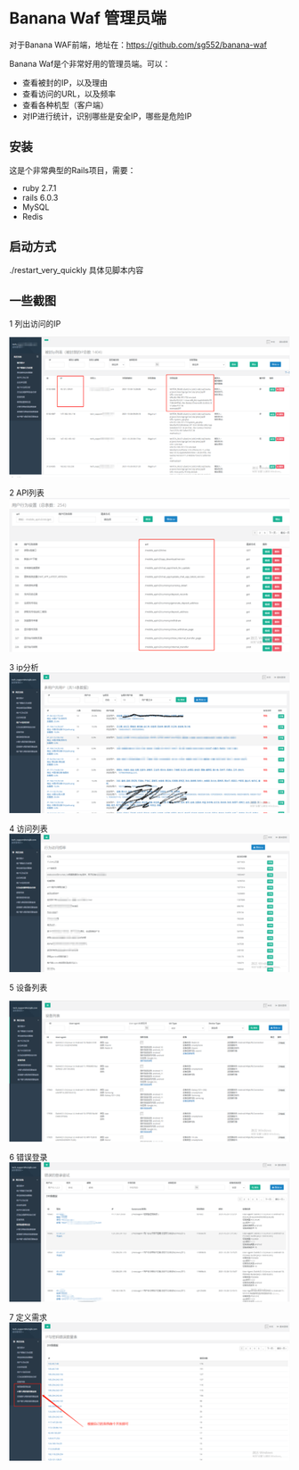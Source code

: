 # Banana Waf 管理员端

对于Banana WAF前端，地址在：https://github.com/sg552/banana-waf

Banana Waf是个非常好用的管理员端。可以：

- 查看被封的IP，以及理由
- 查看访问的URL，以及频率
- 查看各种机型（客户端）
- 对IP进行统计，识别哪些是安全IP，哪些是危险IP

## 安装

这是个非常典型的Rails项目，需要：

- ruby 2.7.1
- rails 6.0.3
- MySQL
- Redis

## 启动方式

./restart_very_quickly  具体见脚本内容

## 一些截图

1 列出访问的IP

![IP列表](public/waf1-ip_list.png)

2 API列表
![API列表](public/waf2_api_list.png)

3 ip分析
![](public/waf3_ip_analysis.png)

4 访问列表
![](public/waf4_visit_list.png)

5 设备列表

![](public/waf5_device_list.png)

6 错误登录
![](public/waf6_incorrect_login.png)

7 定义需求
![](public/waf7_custom_desgin.png)
